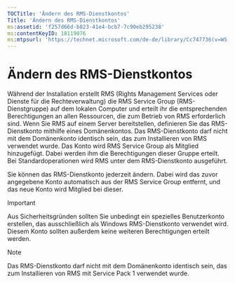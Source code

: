 ```yaml
---
TOCTitle: 'Ändern des RMS-Dienstkontos'
Title: 'Ändern des RMS-Dienstkontos'
ms:assetid: 'f257d66d-b823-41e4-bcb7-7c90eb295238'
ms:contentKeyID: 18119076
ms:mtpsurl: 'https://technet.microsoft.com/de-de/library/Cc747736(v=WS.10)'
---
```


Ändern des RMS-Dienstkontos
===========================

Während der Installation erstellt RMS (Rights Management Services oder Dienste für die Rechteverwaltung) die RMS Service Group (RMS-Dienstgruppe) auf dem lokalen Computer und erteilt ihr die entsprechenden Berechtigungen an allen Ressourcen, die zum Betrieb von RMS erforderlich sind. Wenn Sie RMS auf einem Server bereitstellen, definieren Sie das RMS-Dienstkonto mithilfe eines Domänenkontos. Das RMS-Dienstkonto darf nicht mit dem Domänenkonto identisch sein, das zum Installieren von RMS verwendet wurde. Das Konto wird RMS Service Group als Mitglied hinzugefügt. Dabei werden ihm die Berechtigungen dieser Gruppe erteilt. Bei Standardoperationen wird RMS unter dem RMS-Dienstkonto ausgeführt.

Sie können das RMS-Dienstkonto jederzeit ändern. Dabei wird das zuvor angegebene Konto automatisch aus der RMS Service Group entfernt, und das neue Konto wird Mitglied bei dieser.

> [!IMPORTANT]
> Aus Sicherheitsgründen sollten Sie unbedingt ein spezielles Benutzerkonto erstellen, das ausschließlich als Windows RMS-Dienstkonto verwendet wird. Diesem Konto sollten außerdem keine weiteren Berechtigungen erteilt werden. 

> [!NOTE]
> Das RMS-Dienstkonto darf nicht mit dem Domänenkonto identisch sein, das zum Installieren von RMS mit Service Pack 1 verwendet wurde. 